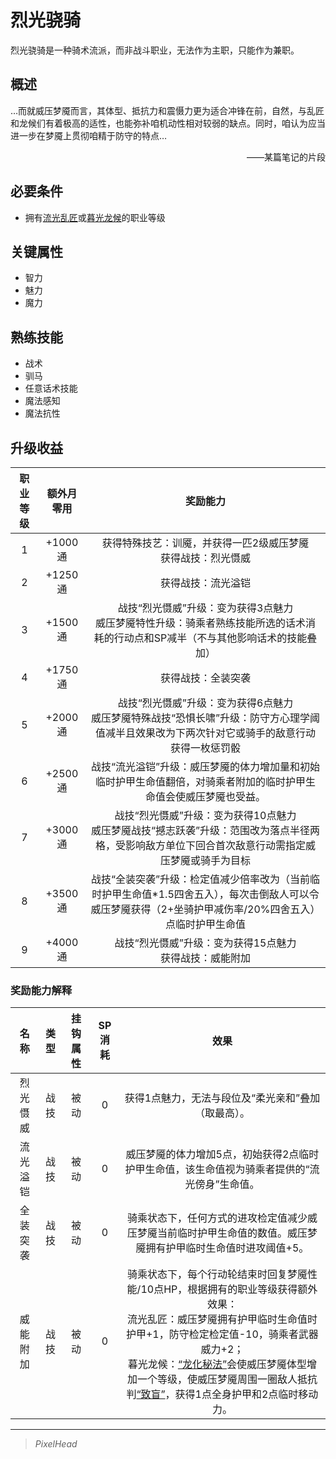 # 烈光骁骑

烈光骁骑是一种骑术流派，而非战斗职业，无法作为主职，只能作为兼职。

## 概述

…而就威压梦魇而言，其体型、抵抗力和震慑力更为适合冲锋在前，自然，与乱匠和龙候们有着极高的适性，也能弥补咱机动性相对较弱的缺点。同时，咱认为应当进一步在梦魇上贯彻咱精于防守的特点…<br> <div align="right">——某篇笔记的片段</div>

## 必要条件

* 拥有<a href="../lightartist" target="_blank">流光乱匠</a>或<a href="../dragoner" target="_blank">暮光龙候</a>的职业等级

## 关键属性

* 智力
* 魅力
* 魔力

## 熟练技能

* 战术
* 驯马
* 任意话术技能
* 魔法感知
* 魔法抗性

## 升级收益

职业等级|额外月零用|奖励能力
:--:|:--:|:--:
1|+1000通|获得特殊技艺：训魇，并获得一匹2级威压梦魇<br>获得战技：烈光慑威
2|+1250通|获得战技：流光溢铠
3|+1500通|战技“烈光慑威”升级：变为获得3点魅力<br>威压梦魇特性升级：骑乘者熟练技能所选的话术消耗的行动点和SP减半（不与其他影响话术的技能叠加）
4|+1750通|获得战技：全装突袭
5|+2000通|战技“烈光慑威”升级：变为获得6点魅力<br>威压梦魇特殊战技“恐惧长啸”升级：防守方心理学阈值减半且效果改为下两次针对它或骑手的敌意行动获得一枚惩罚骰
6|+2500通|战技“流光溢铠”升级：威压梦魇的体力增加量和初始临时护甲生命值翻倍，对骑乘者附加的临时护甲生命值会使威压梦魇也受益。
7|+3000通|战技“烈光慑威”升级：变为获得10点魅力<br>威压梦魇战技“撼志跃袭”升级：范围改为落点半径两格，受影响敌方单位下回合首次敌意行动需指定威压梦魇或骑手为目标
8|+3500通|战技“全装突袭”升级：检定值减少倍率改为（当前临时护甲生命值*1.5四舍五入），每次击倒敌人可以令威压梦魇获得（2+坐骑护甲减伤率/20%四舍五入）点临时护甲生命值
9|+4000通|战技“烈光慑威”升级：变为获得15点魅力<br>获得战技：威能附加

### 奖励能力解释

名称|类型|挂钩属性|SP消耗|效果
:--:|:--:|:--:|:--:|:--:
烈光慑威|战技|被动|0|获得1点魅力，无法与段位及“柔光亲和”叠加（取最高）。
流光溢铠|战技|被动|0|威压梦魇的体力增加5点，初始获得2点临时护甲生命值，该生命值视为骑乘者提供的“流光傍身”生命值。
全装突袭|战技|被动|0|骑乘状态下，任何方式的进攻检定值减少威压梦魇当前临时护甲生命值的数值。威压梦魇拥有护甲临时生命值时进攻阈值+5。
威能附加|战技|被动|0|骑乘状态下，每个行动轮结束时回复梦魇性能/10点HP，根据拥有的职业等级获得额外效果：<br>流光乱匠：威压梦魇拥有护甲临时生命值时护甲+1，防守检定检定值-10，骑乘者武器威力+2；<br>暮光龙候：<a href="../../../../status/normal/#龙化秘法" target="_blank">“龙化秘法”</a>会使威压梦魇体型增加一个等级，使威压梦魇周围一圈敌人抵抗判<a href="../../../../status/normal/#致盲" target="_blank">“致盲”</a>，获得1点全身护甲和2点临时移动力。

---

> *PixelHead*
